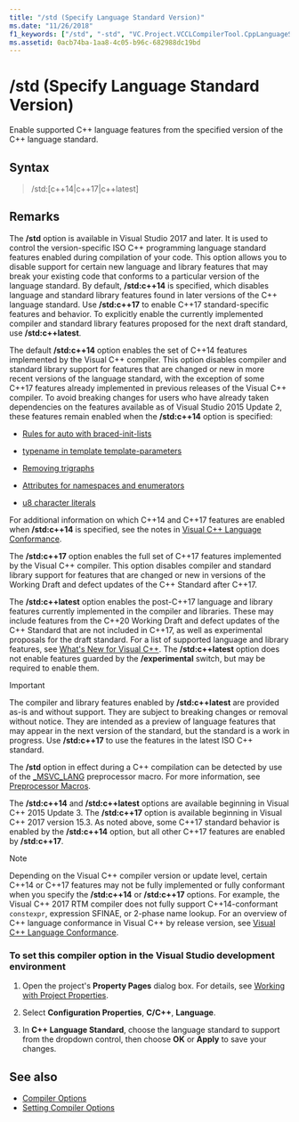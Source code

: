 ```yaml
---
title: "/std (Specify Language Standard Version)"
ms.date: "11/26/2018"
f1_keywords: ["/std", "-std", "VC.Project.VCCLCompilerTool.CppLanguageStandard"]
ms.assetid: 0acb74ba-1aa8-4c05-b96c-682988dc19bd
---
```

# /std (Specify Language Standard Version)

Enable supported C++ language features from the specified version of the C++ language standard.

## Syntax

> /std:\[c++14\|c++17\|c++latest]

## Remarks

The **/std** option is available in Visual Studio 2017 and later. It is used to control the version-specific ISO C++ programming language standard features enabled during compilation of your code. This option allows you to disable support for certain new language and library features that may break your existing code that conforms to a particular version of the language standard. By default, **/std:c++14** is specified, which disables language and standard library features found in later versions of the C++ language standard. Use  **/std:c++17** to enable C++17 standard-specific features and behavior. To explicitly enable the currently implemented compiler and standard library features proposed for the next draft standard, use **/std:c++latest**.

The default **/std:c++14** option enables the set of C++14 features implemented by the Visual C++ compiler. This option disables compiler and standard library support for features that are changed or new in more recent versions of the language standard, with the exception of some C++17 features already implemented in previous releases of the Visual C++ compiler. To avoid breaking changes for users who have already taken dependencies on the features available as of Visual Studio 2015 Update 2, these features remain enabled when the **/std:c++14** option is specified:

- [Rules for auto with braced-init-lists](http://www.open-std.org/jtc1/sc22/wg21/docs/papers/2014/n3922.html)

- [typename in template template-parameters](http://www.open-std.org/jtc1/sc22/wg21/docs/papers/2014/n4051.html)

- [Removing trigraphs](http://www.open-std.org/jtc1/sc22/wg21/docs/papers/2014/n4086.html)

- [Attributes for namespaces and enumerators](http://www.open-std.org/jtc1/sc22/wg21/docs/papers/2014/n4266.html)

- [u8 character literals](http://www.open-std.org/jtc1/sc22/wg21/docs/papers/2014/n4267.html)

For additional information on which C++14 and C++17 features are enabled when **/std:c++14** is specified, see the notes in [Visual C++ Language Conformance](../../visual-cpp-language-conformance.md).

The **/std:c++17** option enables the full set of C++17 features implemented by the Visual C++ compiler. This option disables compiler and standard library support for features that are changed or new in versions of the Working Draft and defect updates of the C++ Standard after C++17.

The **/std:c++latest** option enables the post-C++17 language and library features currently implemented in the compiler and libraries. These may include features from the C++20 Working Draft and defect updates of the C++ Standard that are not included in C++17, as well as experimental proposals for the draft standard. For a list of supported language and library features, see [What's New for Visual C++](../../what-s-new-for-visual-cpp-in-visual-studio.md). The **/std:c++latest** option does not enable features guarded by the **/experimental** switch, but may be required to enable them.

> [!IMPORTANT]
> The compiler and library features enabled by **/std:c++latest** are provided as-is and without support. They are subject to breaking changes or removal without notice. They are intended as a preview of language features that may appear in the next version of the standard, but the standard is a work in progress. Use **/std:c++17** to use the features in the latest ISO C++ standard.

The **/std** option in effect during a C++ compilation can be detected by use of the [\_MSVC\_LANG](../../preprocessor/predefined-macros.md) preprocessor macro. For more information, see [Preprocessor Macros](../../preprocessor/predefined-macros.md).

The **/std:c++14** and **/std:c++latest** options are available beginning in Visual C++ 2015 Update 3. The **/std:c++17** option is available beginning in Visual C++ 2017 version 15.3. As noted above, some C++17 standard behavior is enabled by the **/std:c++14** option, but all other C++17 features are enabled by **/std:c++17**.

> [!NOTE]
> Depending on the Visual C++ compiler version or update level, certain C++14 or C++17 features may not be fully implemented or fully conformant when you specify the **/std:c++14** or **/std:c++17** options. For example, the Visual C++ 2017 RTM compiler does not fully support C++14-conformant `constexpr`, expression SFINAE, or 2-phase name lookup. For an overview of C++ language conformance in Visual C++ by release version, see [Visual C++ Language Conformance](../../visual-cpp-language-conformance.md).

### To set this compiler option in the Visual Studio development environment

1. Open the project's **Property Pages** dialog box. For details, see [Working with Project Properties](../../ide/working-with-project-properties.md).

1. Select **Configuration Properties**, **C/C++**, **Language**.

1. In **C++ Language Standard**, choose the language standard to support from the dropdown control, then choose **OK** or **Apply** to save your changes.

## See also

- [Compiler Options](../../build/reference/compiler-options.md)
- [Setting Compiler Options](../../build/reference/setting-compiler-options.md)
